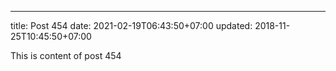 ---
title: Post 454
date: 2021-02-19T06:43:50+07:00
updated: 2018-11-25T10:45:50+07:00

This is content of post 454